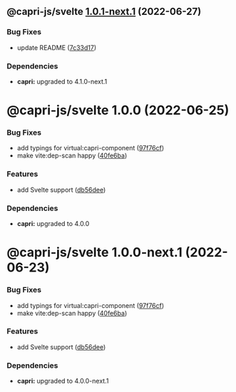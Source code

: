 ## @capri-js/svelte [1.0.1-next.1](https://github.com/capri-js/capri/compare/@capri-js/svelte@1.0.0...@capri-js/svelte@1.0.1-next.1) (2022-06-27)


### Bug Fixes

* update README ([7c33d17](https://github.com/capri-js/capri/commit/7c33d17a9549bba23c646c5f5886ecc7bd08ff0e))





### Dependencies

* **capri:** upgraded to 4.1.0-next.1

# @capri-js/svelte 1.0.0 (2022-06-25)


### Bug Fixes

* add typings for virtual:capri-component ([97f76cf](https://github.com/capri-js/capri/commit/97f76cf1a12ffc7b77abe549558a7186924345f6))
* make vite:dep-scan happy ([40fe6ba](https://github.com/capri-js/capri/commit/40fe6bae7bc86a3f6f5970202b0fc13c3a59e0bb))


### Features

* add Svelte support ([db56dee](https://github.com/capri-js/capri/commit/db56deea004349fd0d74194bd72db815fccba5d5))





### Dependencies

* **capri:** upgraded to 4.0.0

# @capri-js/svelte 1.0.0-next.1 (2022-06-23)


### Bug Fixes

* add typings for virtual:capri-component ([97f76cf](https://github.com/capri-js/capri/commit/97f76cf1a12ffc7b77abe549558a7186924345f6))
* make vite:dep-scan happy ([40fe6ba](https://github.com/capri-js/capri/commit/40fe6bae7bc86a3f6f5970202b0fc13c3a59e0bb))


### Features

* add Svelte support ([db56dee](https://github.com/capri-js/capri/commit/db56deea004349fd0d74194bd72db815fccba5d5))





### Dependencies

* **capri:** upgraded to 4.0.0-next.1
